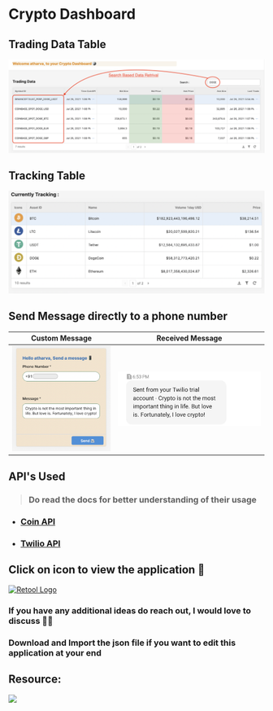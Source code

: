 # Crypto Dashboard

## Trading Data Table
<img src="https://github.com/AtharvaParikh/LowCode-NoCode-Projects/blob/main/Crypto-Dashboard/images/data%20table.png"/>

## Tracking Table
<img src="https://github.com/AtharvaParikh/LowCode-NoCode-Projects/blob/main/Crypto-Dashboard/images/acking.png"/>

## Send Message directly to a phone number
Custom Message            |  Received Message
:-------------------------:|:-------------------------:
![](https://github.com/AtharvaParikh/LowCode-NoCode-Projects/blob/main/Crypto-Dashboard/images/sendMessage.png)  |  ![](https://github.com/AtharvaParikh/LowCode-NoCode-Projects/blob/main/Crypto-Dashboard/images/Messagetext.jpeg)

## API's Used
> ### Do read the docs for better understanding of their usage
- ### [Coin API](https://www.coinapi.io/pricing?apikey)
- ### [Twilio API](https://www.twilio.com/)

## Click on icon to view the application 👀
[<img src="https://latkasaashackers.com/assets/img/comp-logos/retool.png" alt="Retool Logo" width="200"/>](https://atharvaparikh07.retool.com/embedded/public/1471a3fb-072a-4567-9e87-b34597d134a5)<br>

### If you have any additional ideas do reach out, I would love to discuss 🙌🏻
### Download and Import the json file if you want to edit this application at your end 

## Resource:
[<img src="https://upload.wikimedia.org/wikipedia/commons/3/39/FreeCodeCamp_logo.png" width="200"/>](https://www.youtube.com/watch?v=skq7E2xS1Bo)
